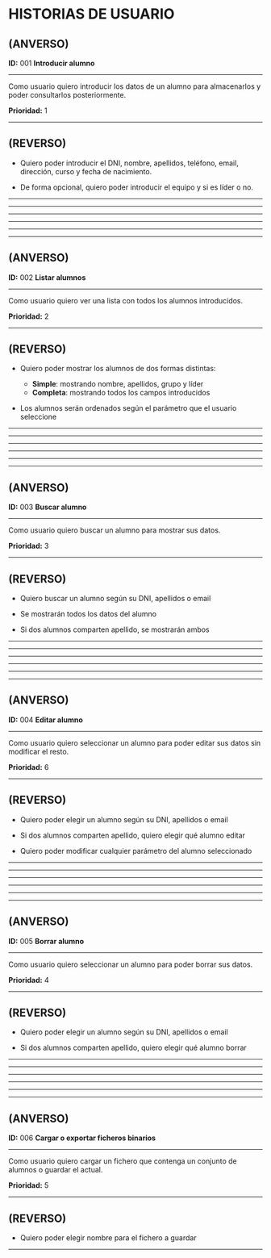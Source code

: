 # HISTORIAS DE USUARIO

## (ANVERSO)

**ID:** 001 **Introducir alumno**

---- 

Como usuario quiero introducir los datos de un alumno para almacenarlos y poder consultarlos posteriormente.

**Prioridad:** 1

----

## (REVERSO) 

* Quiero poder introducir el DNI, nombre, apellidos, teléfono, email, dirección, curso y fecha de nacimiento.

* De forma opcional, quiero poder introducir el equipo y si es líder o no.

----

----

----

----

----

----

## (ANVERSO)

**ID:** 002 **Listar alumnos**

----

Como usuario quiero ver una lista con todos los alumnos introducidos.

**Prioridad:** 2

----

## (REVERSO)

* Quiero poder mostrar los alumnos de dos formas distintas:
	* **Simple**: mostrando nombre, apellidos, grupo y líder
	* **Completa**: mostrando todos los campos introducidos
	
* Los alumnos serán ordenados según el parámetro que el usuario seleccione	

----

----

----

----

----

----
	
## (ANVERSO)

**ID:** 003 **Buscar alumno**

----

Como usuario quiero buscar un alumno para mostrar sus datos.

**Prioridad:** 3

----

## (REVERSO)	

* Quiero buscar un alumno según su DNI, apellidos o email

* Se mostrarán todos los datos del alumno

* Si dos alumnos comparten apellido, se mostrarán ambos

----

----

----

----

----

----

## (ANVERSO)

**ID:** 004 **Editar alumno**

----

Como usuario quiero seleccionar un alumno para poder editar sus datos sin modificar el resto.

**Prioridad:** 6

----

## (REVERSO)

* Quiero poder elegir un alumno según su DNI, apellidos o email

* Si dos alumnos comparten apellido, quiero elegir qué alumno editar

* Quiero poder modificar cualquier parámetro del alumno seleccionado

----

----

----

----

----

----

## (ANVERSO)

**ID:** 005 **Borrar alumno**

----

Como usuario quiero seleccionar un alumno para poder borrar sus datos.

**Prioridad:** 4

----

## (REVERSO)

* Quiero poder elegir un alumno según su DNI, apellidos o email

* Si dos alumnos comparten apellido, quiero elegir qué alumno borrar

----

----

----

----

----

----

## (ANVERSO)

**ID:** 006 **Cargar o exportar ficheros binarios**

----

Como usuario quiero cargar un fichero que contenga un conjunto de alumnos o guardar el actual.

**Prioridad:** 5

----

## (REVERSO)

* Quiero poder elegir nombre para el fichero a guardar

----
